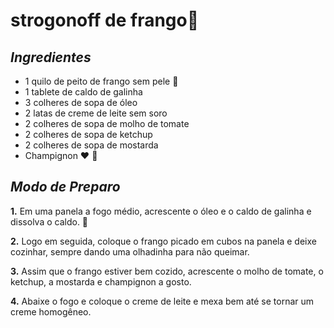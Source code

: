 # strogonoff de frango:chicken:



## _Ingredientes_

- 1 quilo de peito de frango sem pele :chicken:
- 1 tablete de caldo de galinha
- 3 colheres de sopa de óleo
- 2 latas de creme de leite sem soro
- 2 colheres de sopa de molho de tomate
- 2 colheres de sopa de ketchup
- 2 colheres de sopa de mostarda 
- Champignon :heart: :mushroom:



## _Modo de Preparo_

**1.** Em uma panela a fogo médio, acrescente o óleo e o caldo de galinha e dissolva o caldo. :shallow_pan_of_food:

**2.** Logo em seguida, coloque o frango picado em cubos na panela e deixe cozinhar, sempre dando uma olhadinha para não queimar.

**3.** Assim que o frango estiver bem cozido, acrescente o molho de tomate, o ketchup, a mostarda e champignon a gosto.

**4.** Abaixe o fogo e coloque o creme de leite e mexa bem até se tornar um creme homogêneo.

